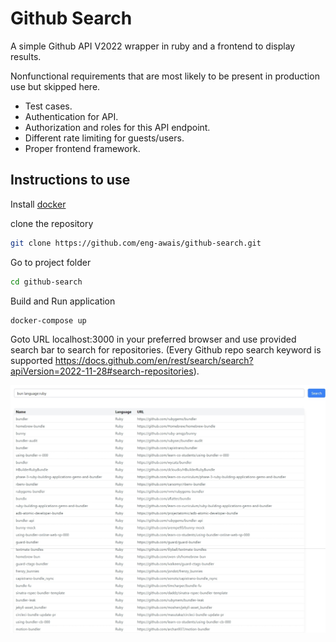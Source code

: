 
# Github Search

A simple Github API V2022 wrapper in ruby and a frontend to display results.

Nonfunctional requirements that are most likely to be present in production use but skipped here.

* Test cases.
* Authentication for API.
* Authorization and roles for this API endpoint.
* Different rate limiting for guests/users.
* Proper frontend framework.

## Instructions to use

Install [docker](https://docs.docker.com/engine/install)

clone the repository
```sh
git clone https://github.com/eng-awais/github-search.git
```
Go to project folder
```sh
cd github-search
```
Build and Run application
```sh
docker-compose up
```
Goto URL localhost:3000 in your preferred browser and use provided search bar to search for repositories. (Every Github repo search keyword is supported https://docs.github.com/en/rest/search/search?apiVersion=2022-11-28#search-repositories).

![Test Image 1](public/github-search.jpeg)
